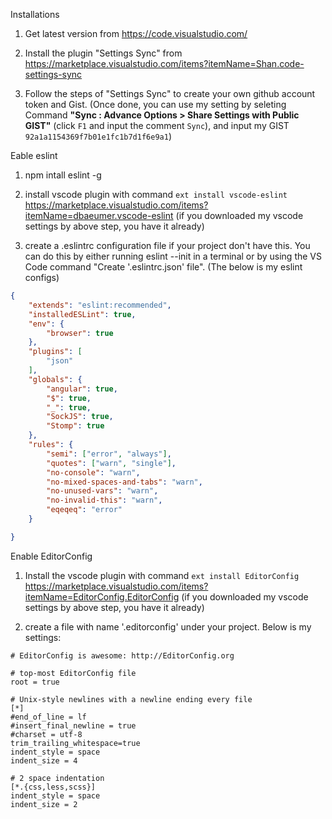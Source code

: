 
Installations

1. Get latest version from https://code.visualstudio.com/

2. Install the plugin "Settings Sync" from https://marketplace.visualstudio.com/items?itemName=Shan.code-settings-sync

3. Follow the steps of "Settings Sync" to create your own github account token and Gist. (Once done, you can use my setting by 
seleting Command __"Sync : Advance Options > Share Settings with Public GIST"__ (click `F1` and input the comment `Sync`), and input my GIST 
`92a1a1154369f7b01e1fc1b7d1f6e9a1`)


Eable eslint

1. npm intall eslint -g

2. install vscode plugin with command `ext install vscode-eslint` https://marketplace.visualstudio.com/items?itemName=dbaeumer.vscode-eslint (if you downloaded my
vscode settings by above step, you have it already)

3. create a .eslintrc configuration file if your project don't have this. You can do this by either running
eslint --init in a terminal or by using the VS Code
command "Create '.eslintrc.json' file". (The below is my eslint configs)

```json
{
    "extends": "eslint:recommended",
    "installedESLint": true,
    "env": {
        "browser": true
    },
    "plugins": [
        "json"
    ],
    "globals": {
        "angular": true,
        "$": true,
        "_": true,
        "SockJS": true,
        "Stomp": true
    },
    "rules": {
        "semi": ["error", "always"],
        "quotes": ["warn", "single"],
        "no-console": "warn",
        "no-mixed-spaces-and-tabs": "warn",
        "no-unused-vars": "warn",
        "no-invalid-this": "warn",
        "eqeqeq": "error"
    }

}
```

Enable EditorConfig

1. Install the vscode plugin with command `ext install EditorConfig` https://marketplace.visualstudio.com/items?itemName=EditorConfig.EditorConfig (if you downloaded my 
vscode settings by above step, you have it already)

2. create a file with name '.editorconfig' under your project. Below is my settings:

```properties
# EditorConfig is awesome: http://EditorConfig.org

# top-most EditorConfig file
root = true

# Unix-style newlines with a newline ending every file
[*]
#end_of_line = lf
#insert_final_newline = true
#charset = utf-8
trim_trailing_whitespace=true
indent_style = space
indent_size = 4

# 2 space indentation
[*.{css,less,scss}]
indent_style = space
indent_size = 2

```
